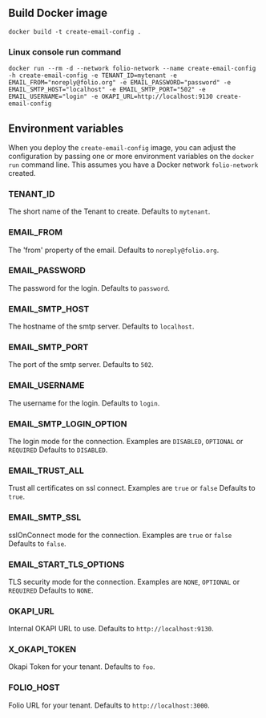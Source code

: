 ## Build Docker image

`docker build -t create-email-config .`

### Linux console run command

`docker run --rm -d --network folio-network --name create-email-config -h create-email-config -e TENANT_ID=mytenant -e EMAIL_FROM="noreply@folio.org" -e EMAIL_PASSWORD="password" -e EMAIL_SMTP_HOST="localhost" -e EMAIL_SMTP_PORT="502" -e EMAIL_USERNAME="login" -e OKAPI_URL=http://localhost:9130 create-email-config`

## Environment variables

When you deploy the `create-email-config` image, you can adjust the configuration by passing one or more environment variables on the `docker run` command line. This assumes you have a Docker network `folio-network` created.

### TENANT_ID

The short name of the Tenant to create. Defaults to `mytenant`.

### EMAIL_FROM

The 'from' property of the email. Defaults to `noreply@folio.org`.

### EMAIL_PASSWORD

The password for the login. Defaults to `password`.

### EMAIL_SMTP_HOST

The hostname of the smtp server. Defaults to `localhost`.

### EMAIL_SMTP_PORT

The port of the smtp server. Defaults to `502`.

### EMAIL_USERNAME

The username for the login. Defaults to `login`.

### EMAIL_SMTP_LOGIN_OPTION

The login mode for the connection. Examples are `DISABLED`, `OPTIONAL` or `REQUIRED` Defaults to `DISABLED`.

### EMAIL_TRUST_ALL

Trust all certificates on ssl connect. Examples are `true` or `false` Defaults to `true`.

### EMAIL_SMTP_SSL

sslOnConnect mode for the connection. Examples are `true` or `false` Defaults to `false`.

### EMAIL_START_TLS_OPTIONS

TLS security mode for the connection. Examples are `NONE`, `OPTIONAL` or `REQUIRED` Defaults to `NONE`.

### OKAPI_URL

Internal OKAPI URL to use. Defaults to `http://localhost:9130`.

### X_OKAPI_TOKEN

Okapi Token for your tenant. Defaults to `foo`.

### FOLIO_HOST

Folio URL for your tenant. Defaults to `http://localhost:3000`.